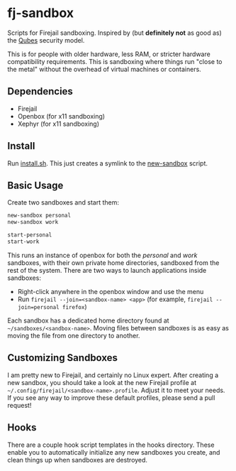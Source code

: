 fj-sandbox
==========

Scripts for Firejail sandboxing. Inspired by (but **definitely not** as good as) the [Qubes][1] security model.

This is for people with older hardware, less RAM, or stricter hardware compatibility requirements. This is sandboxing where things run "close to the metal" without the overhead of virtual machines or containers.

Dependencies
------------

* Firejail
* Openbox (for x11 sandboxing)
* Xephyr (for x11 sandboxing)

Install
-------

Run [install.sh][2]. This just creates a symlink to the [new-sandbox][3] script.

Basic Usage
-----------

Create two sandboxes and start them:

```bash
new-sandbox personal
new-sandbox work

start-personal
start-work
```

This runs an instance of openbox for both the _personal_ and _work_ sandboxes, with their own private home directories, sandboxed from the rest of the system. There are two ways to launch applications inside sandboxes:

* Right-click anywhere in the openbox window and use the menu
* Run `firejail --join=<sandbox-name> <app>` (for example, `firejail --join=personal firefox`)

Each sandbox has a dedicated home directory found at `~/sandboxes/<sandbox-name>`. Moving files between sandboxes is as easy as moving the file from one directory to another.

Customizing Sandboxes
---------------------

I am pretty new to Firejail, and certainly no Linux expert. After creating a new sandbox, you should take a look at the new Firejail profile at `~/.config/firejail/<sandbox-name>.profile`. Adjust it to meet your needs. If you see any way to improve these default profiles, please send a pull request!

Hooks
-----

There are a couple hook script templates in the hooks directory. These enable you to automatically initialize any new sandboxes you create, and clean things up when sandboxes are destroyed.

[1]: https://www.qubes-os.org/
[2]: install.sh
[3]: new-sandbox
